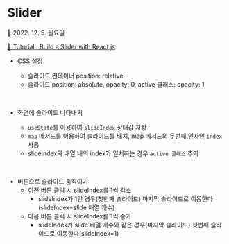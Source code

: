 # Slider

📆 2022. 12. 5. 월요일

[📙 Tutorial : Build a Slider with React.js](https://youtu.be/og3wCO98HkQ)

- CSS 설정

  - 슬라이드 컨테이너 position: relative
  - 슬라이드 position: absolute, opacity: 0, active 클래스: opacity: 1

<br>

- 화면에 슬라이드 나타내기

  - `useState`를 이용하여 `slideIndex` 상태값 저장
  - `map` 메서드를 이용하여 슬라이드를 배치, map 메서드의 두번째 인자인 `index` 사용
  - slideIndex와 배열 내의 index가 일치하는 경우 `active 클래스` 추가

<br>

- 버튼으로 슬라이드 움직이기
  - 이전 버튼 클릭 시 slideIndex를 1씩 감소
    - slideIndex가 1인 경우(첫번째 슬라이드) 마지막 슬라이드로 이동한다(slideIndex=slide 배열 개수)
  - 다음 버튼 클릭 시 slideIndex를 1씩 증가
    - slideIndex가 slide 배열 개수와 같은 경우(마지막 슬라이드) 첫번째 슬라이드로 이동한다(slideIndex=1)
